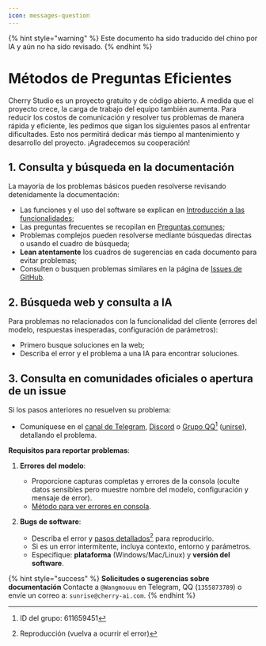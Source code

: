 ```yaml
---
icon: messages-question
---
```


{% hint style="warning" %}
Este documento ha sido traducido del chino por IA y aún no ha sido revisado.
{% endhint %}

# Métodos de Preguntas Eficientes

Cherry Studio es un proyecto gratuito y de código abierto. A medida que el proyecto crece, la carga de trabajo del equipo también aumenta. Para reducir los costos de comunicación y resolver tus problemas de manera rápida y eficiente, les pedimos que sigan los siguientes pasos al enfrentar dificultades. Esto nos permitirá dedicar más tiempo al mantenimiento y desarrollo del proyecto. ¡Agradecemos su cooperación!

## 1. Consulta y búsqueda en la documentación

La mayoría de los problemas básicos pueden resolverse revisando detenidamente la documentación:

* Las funciones y el uso del software se explican en [Introducción a las funcionalidades](../cherrystudio/preview/);
* Las preguntas frecuentes se recopilan en [Preguntas comunes](questions.md);
* Problemas complejos pueden resolverse mediante búsquedas directas o usando el cuadro de búsqueda;
* **Lean atentamente** los cuadros de sugerencias en cada documento para evitar problemas;
* Consulten o busquen problemas similares en la página de [Issues de GitHub](https://github.com/CherryHQ/cherry-studio/issues).

## 2. Búsqueda web y consulta a IA

Para problemas no relacionados con la funcionalidad del cliente (errores del modelo, respuestas inesperadas, configuración de parámetros):
* Primero busque soluciones en la web;
* Describa el error y el problema a una IA para encontrar soluciones.

## 3. Consulta en comunidades oficiales o apertura de un issue

Si los pasos anteriores no resuelven su problema:
* Comuníquese en el [canal de Telegram](https://t.me/CherryStudioAI), [Discord](https://discord.com/invite/wez8HtpxqQ) o [Grupo QQ](#user-content-fn-1)[^1] ([unirse](https://qm.qq.com/cgi-bin/qm/qr?authKey=xe5nfGVZLMYnlJq%2F%2B4kN03YWcDBB2lnD7tc9rWus2mxS0JHUbOzk79cO7MYuqyGR\&k=UKVgl3YPHmwPaU8qeO1VG03NcUkACKsc\&noverify=0)), detallando el problema.

**Requisitos para reportar problemas**:

1. **Errores del modelo**:
   * Proporcione capturas completas y errores de la consola (oculte datos sensibles pero muestre nombre del modelo, configuración y mensaje de error).
   * [Método para ver errores en consola](questions.md#kong-zhi-tai-bao-cuo-cha-kan-fang-fa).

2. **Bugs de software**:
   * Describa el error y [pasos detallados](#user-content-fn-2)[^2] para reproducirlo.
   * Si es un error intermitente, incluya contexto, entorno y parámetros.
   * Especifique: **plataforma** (Windows/Mac/Linux) y **versión del software**.

{% hint style="success" %}
**Solicitudes o sugerencias sobre documentación**
Contacte a `@Wangmouuu` en Telegram, QQ (`1355873789`) o envíe un correo a: `sunrise@cherry-ai.com`.
{% endhint %}

[^1]: ID del grupo: 611659451  
[^2]: Reproducción (vuelva a ocurrir el error)